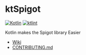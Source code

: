 # ktSpigot
[![Kotlin](https://img.shields.io/badge/kotlin-1.5.31-blue.svg?logo=kotlin)](http://kotlinlang.org)
[![ktlint](https://img.shields.io/badge/code%20style-%E2%9D%A4-FF4081.svg)](https://ktlint.github.io/)

Kotlin makes the Spigot library Easier

- [Wiki](https://github.com/sya-ri/ktSpigot/wiki)
- [CONTRIBUTING.md](CONTRIBUTING.md)
